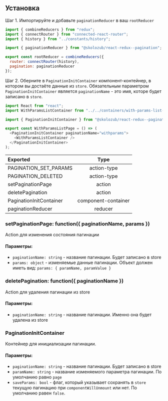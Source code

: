 ## Установка

Шаг 1. Импортируйте и добавьте `paginationReducer` в ваш `rootReducer`

```javascript
import { combineReducers } from "redux";
import { connectRouter } from "connected-react-router";
import { history } from "../constants/history";

import { paginationReducer } from "@skolozub/react-redux--pagination";

export const rootReducer = combineReducers({
  router: connectRouter(history),
  pagination: paginationReducer
});
```

Шаг 2. Оберните в `PaginationInitContainer` компонент-контейнер, в котором вы достаёте данные из `store`. Обязательным параметром `PaginationInitContainer` является `paginationName` - это имя, которе будет записано в `store`.

```javascript
import React from "react";
import WithParamsListContainer from "../../containers/with-params-list-container";

import { PaginationInitContainer } from "@skolozub/react-redux--pagination";

export const WithParamsListPage = () => (
  <PaginationInitContainer paginationName="withparams">
    <WithParamsListContainer />
  </PaginationInitContainer>
);
```

| Exported                |        Type         |
| :---------------------- | :-----------------: |
| PAGINATION_SET_PARAMS   |     action-type     |
| PAGINATION_DELETED      |     action-type     |
| setPaginationPage       |       action        |
| deletePagination        |       action        |
| PaginationInitContainer | component-container |
| paginationReducer       |       reducer       |

### setPaginationPage: function({ paginationName, params })

Action для изменения состояния пагинации

#### Параметры:

- `paginationName: string` - название пагинации. Будет записано в store
- `params: object` - изменяемые данные пагинации. Объект должен иметь вид: `params: { paramName, paramValue }`

### deletePagination: function({ paginationName })

Action для удаления пагинации из store

#### Параметры:

- `paginationName: string` - название пагинации. Именно она будет удалена из store

### PaginationInitContainer

Контейнер для инициализации пагинации.

#### Параметры:

- `paginationName: string` - название пагинации. Будет записано в store
- `paramName: string` - название изменяемого параметра пагинации. По умолчанию равно `page`
- `saveParams: bool` - флаг, который указывает сохранять в `store` текущую пагинацию при `componentWillUnmount` или нет. По умолчанию равен `false`.
